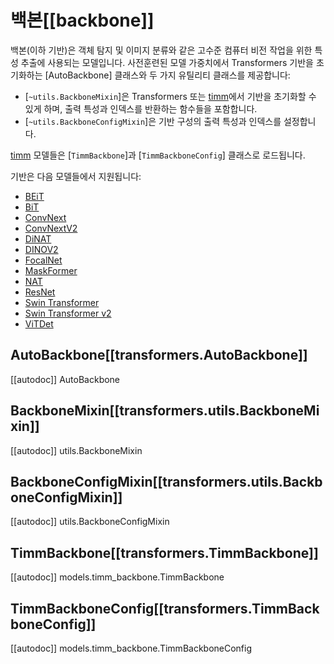 <!--Copyright 2023 The HuggingFace Team. All rights reserved.

Licensed under the Apache License, Version 2.0 (the "License"); you may not use this file except in compliance with
the License. You may obtain a copy of the License at

http://www.apache.org/licenses/LICENSE-2.0

Unless required by applicable law or agreed to in writing, software distributed under the License is distributed on
an "AS IS" BASIS, WITHOUT WARRANTIES OR CONDITIONS OF ANY KIND, either express or implied. See the License for the
specific language governing permissions and limitations under the License.

⚠️ Note that this file is in Markdown but contain specific syntax for our doc-builder (similar to MDX) that may not be
rendered properly in your Markdown viewer.

-->

# 백본[[backbone]]

백본(이하 기반)은 객체 탐지 및 이미지 분류와 같은 고수준 컴퓨터 비전 작업을 위한 특성 추출에 사용되는 모델입니다. 사전훈련된 모델 가중치에서 Transformers 기반을 초기화하는 [AutoBackbone] 클래스와 두 가지 유틸리티 클래스를 제공합니다:

* [`~utils.BackboneMixin`]은 Transformers 또는 [timm](https://hf.co/docs/timm/index)에서 기반을 초기화할 수 있게 하며, 출력 특성과 인덱스를 반환하는 함수들을 포함합니다.
* [`~utils.BackboneConfigMixin`]은 기반 구성의 출력 특성과 인덱스를 설정합니다.

[timm](https://hf.co/docs/timm/index) 모델들은 [`TimmBackbone`]과 [`TimmBackboneConfig`] 클래스로 로드됩니다.

기반은 다음 모델들에서 지원됩니다:

* [BEiT](../model_doc/beit)
* [BiT](../model_doc/bit)
* [ConvNext](../model_doc/convnext)
* [ConvNextV2](../model_doc/convnextv2)
* [DiNAT](../model_doc/dinat)
* [DINOV2](../model_doc/dinov2)
* [FocalNet](../model_doc/focalnet)
* [MaskFormer](../model_doc/maskformer)
* [NAT](../model_doc/nat)
* [ResNet](../model_doc/resnet)
* [Swin Transformer](../model_doc/swin)
* [Swin Transformer v2](../model_doc/swinv2)
* [ViTDet](../model_doc/vitdet)

## AutoBackbone[[transformers.AutoBackbone]]

[[autodoc]] AutoBackbone

## BackboneMixin[[transformers.utils.BackboneMixin]]

[[autodoc]] utils.BackboneMixin

## BackboneConfigMixin[[transformers.utils.BackboneConfigMixin]]

[[autodoc]] utils.BackboneConfigMixin

## TimmBackbone[[transformers.TimmBackbone]]

[[autodoc]] models.timm_backbone.TimmBackbone

## TimmBackboneConfig[[transformers.TimmBackboneConfig]]

[[autodoc]] models.timm_backbone.TimmBackboneConfig
